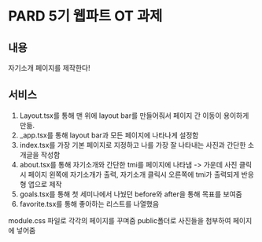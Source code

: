 # PARD 5기 웹파트 OT 과제

## 내용
자기소개 페이지를 제작한다!

## 서비스
1. Layout.tsx를 통해 맨 위에 layout bar를 만들어줘서 페이지 간 이동이 용이하게 만듦.
2. _app.tsx를 통해 layout bar과 모든 페이지에 나타나게 설정함
3. index.tsx를 가장 기본 페이지로 지정하고 나를 가장 잘 나타내는 사진과 간단한 소개글을 작성함
4. about.tsx를 통해 자기소개와 간단한 tmi를 페이지에 나타냄
-> 가운데 사진 클릭 시 페이지 왼쪽에 자기소개가 출력, 자기소개 클릭시 오른쪽에 tmi가 출력되게 반응형 앱으로 제작
5. goals.tsx를 통해 첫 세미나에서 나눴던 before와 after을 통해 목표를 보여줌
6. favorite.tsx를 통해 좋아하는 리스트를 나열했음

module.css 파일로 각각의 페이지를 꾸며줌 
public폴더로 사진들을 첨부하여 페이지에 넣어줌 